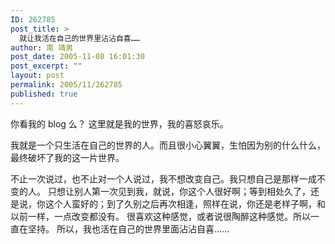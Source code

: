 ```yaml
---
ID: 262785
post_title: >
  就让我活在自己的世界里沾沾自喜……
author: 南 靖男
post_date: 2005-11-08 16:01:30
post_excerpt: ""
layout: post
permalink: 2005/11/262785
published: true
---
```

你看我的 blog 么？
这里就是我的世界，我的喜怒哀乐。
<!--more-->我就是一个只生活在自己的世界的人。而且很小心翼翼，生怕因为别的什么什么，最终破坏了我的这一片世界。
不止一次说过，也不止对一个人说过，我不想改变自己。我只想自己是那样一成不变的人。
只想让别人第一次见到我，就说，你这个人很好啊；等到相处久了，还是说，你这个人蛮好的；到了久别之后再次相逢，照样在说，你还是老样子啊，和以前一样，一点改变都没有。
很喜欢这种感觉，或者说很陶醉这种感觉。所以一直在坚持。
所以，我也活在自己的世界里面沾沾自喜……